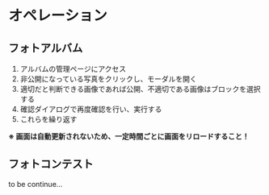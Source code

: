 # オペレーション

## フォトアルバム

1. アルバムの管理ページにアクセス
2. 非公開になっている写真をクリックし、モーダルを開く
3. 適切だと判断できる画像であれば公開、不適切である画像はブロックを選択する
4. 確認ダイアログで再度確認を行い、実行する
5. これらを繰り返す

**※ 画面は自動更新されないため、一定時間ごとに画面をリロードすること！**

## フォトコンテスト

to be continue...
